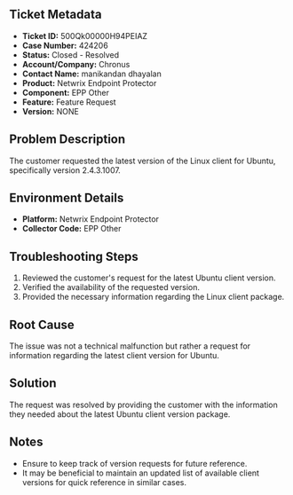 ## Ticket Metadata
- **Ticket ID:** 500Qk00000H94PEIAZ
- **Case Number:** 424206
- **Status:** Closed - Resolved
- **Account/Company:** Chronus
- **Contact Name:** manikandan dhayalan
- **Product:** Netwrix Endpoint Protector
- **Component:** EPP Other
- **Feature:** Feature Request
- **Version:** NONE

## Problem Description
The customer requested the latest version of the Linux client for Ubuntu, specifically version 2.4.3.1007.

## Environment Details
- **Platform:** Netwrix Endpoint Protector
- **Collector Code:** EPP Other

## Troubleshooting Steps
1. Reviewed the customer's request for the latest Ubuntu client version.
2. Verified the availability of the requested version.
3. Provided the necessary information regarding the Linux client package.

## Root Cause
The issue was not a technical malfunction but rather a request for information regarding the latest client version for Ubuntu.

## Solution
The request was resolved by providing the customer with the information they needed about the latest Ubuntu client version package.

## Notes
- Ensure to keep track of version requests for future reference.
- It may be beneficial to maintain an updated list of available client versions for quick reference in similar cases.